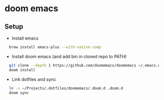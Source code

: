 # doom emacs

## Setup

- Install emacs
```sh
  brew install emacs-plus --with-native-comp
```
- Install doom emacs (and add bin in cloned repo to PATH)
```sh
  git clone --depth 1 https://github.com/doomemacs/doomemacs ~/.emacs.d
  doom install
```
- Link dotfiles and sync
```sh
  ln -s ~/Projects/.dotfiles/doomemacs/.doom.d .doom.d
  doom sync
```
